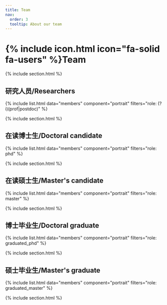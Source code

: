 ```yaml
---
title: Team
nav:
  order: 3
  tooltip: About our team
---
```


# {% include icon.html icon="fa-solid fa-users" %}Team


{% include section.html %}

## 研究人员/Researchers

{% include list.html data="members" component="portrait" filters="role: (?i)(prof|postdoc)" %}


{% include section.html %}

## 在读博士生/Doctoral candidate

{% include list.html data="members" component="portrait" filters="role: phd" %}



{% include section.html %}

## 在读硕士生/Master's candidate

{% include list.html data="members" component="portrait" filters="role: master" %}



{% include section.html %}

## 博士毕业生/Doctoral graduate
{% include list.html data="members" component="portrait" filters="role: graduated_phd" %}



{% include section.html %}

## 硕士毕业生/Master's graduate
{% include list.html data="members" component="portrait" filters="role: graduated_master" %}



{% include section.html %}